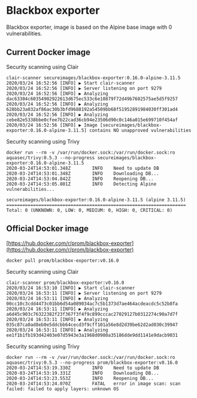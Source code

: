 # Blackbox exporter

Blackbox exporter, image is based on the Alpine base image with 0 vulnerabilities.

## Current Docker image

Security scanning using Clair
```
clair-scanner secureimages/blackbox-exporter:0.16.0-alpine-3.11.5
2020/03/24 16:52:56 [INFO] ▶ Start clair-scanner
2020/03/24 16:52:56 [INFO] ▶ Server listening on port 9279
2020/03/24 16:52:56 [INFO] ▶ Analyzing dac63304c60354902922613d675ec533c6e10879f72d49b7602575ae5d5f9257
2020/03/24 16:52:56 [INFO] ▶ Analyzing 628bb23a032af86ac30b3bfd9688192a54509bb68f51952891984030ff301ad4
2020/03/24 16:52:56 [INFO] ▶ Analyzing cebe82e5338bbe0cfee7b22cad36cb94e23506d90c0c146a015e699710f454af
2020/03/24 16:52:56 [INFO] ▶ Image [secureimages/blackbox-exporter:0.16.0-alpine-3.11.5] contains NO unapproved vulnerabilities
```

Security scanning using Trivy
```
docker run --rm -v /var/run/docker.sock:/var/run/docker.sock:ro aquasec/trivy:0.5.3 --no-progress secureimages/blackbox-exporter:0.16.0-alpine-3.11.5
2020-03-24T14:53:01.348Z        INFO    Need to update DB
2020-03-24T14:53:01.348Z        INFO    Downloading DB...
2020-03-24T14:53:04.842Z        INFO    Reopening DB...
2020-03-24T14:53:05.801Z        INFO    Detecting Alpine vulnerabilities...

secureimages/blackbox-exporter:0.16.0-alpine-3.11.5 (alpine 3.11.5)
===================================================================
Total: 0 (UNKNOWN: 0, LOW: 0, MEDIUM: 0, HIGH: 0, CRITICAL: 0)
```

## Official Docker image

[https://hub.docker.com/r/prom/blackbox-exporter](https://hub.docker.com/r/prom/blackbox-exporter)
```
docker pull prom/blackbox-exporter:v0.16.0
```

Security scanning using Clair
```
clair-scanner prom/blackbox-exporter:v0.16.0
2020/03/24 16:53:10 [INFO] ▶ Start clair-scanner
2020/03/24 16:53:11 [INFO] ▶ Server listening on port 9279
2020/03/24 16:53:11 [INFO] ▶ Analyzing 00cc10c3cdd4473c01bb6d54a089034ac7c5b1373d7ae464acdeacdc5c52b8fa
2020/03/24 16:53:11 [INFO] ▶ Analyzing a6d45c903c76322382f23f367f3f4f9c899cccac27029127b0312274c90a7d7f
2020/03/24 16:53:11 [INFO] ▶ Analyzing 035c87ca0ad8eb0e5ddcbb64cecd3f9cff101a56e8d2d39be62d2ad030c39947
2020/03/24 16:53:11 [INFO] ▶ Analyzing ee1f1b1fb193d42403e07d5943e3a1968d0980a35186dde9dd1141e9dacb9031
```

Security scanning using Trivy
```
docker run --rm -v /var/run/docker.sock:/var/run/docker.sock:ro aquasec/trivy:0.5.3 --no-progress prom/blackbox-exporter:v0.16.0
2020-03-24T14:53:19.330Z        INFO    Need to update DB
2020-03-24T14:53:19.331Z        INFO    Downloading DB...
2020-03-24T14:53:23.553Z        INFO    Reopening DB...
2020-03-24T14:53:24.070Z        FATAL   error in image scan: scan failed: failed to apply layers: unknown OS
```

